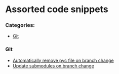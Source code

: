 # Assorted code snippets

### Categories:
 * [Git](#git)

### Git
 * [Automatically remove pyc file on branch change](git/delete-pyc-files-on-branch-change.md)
 * [Update submodules on branch change](git/update-submodules-on-branch-change.md)
